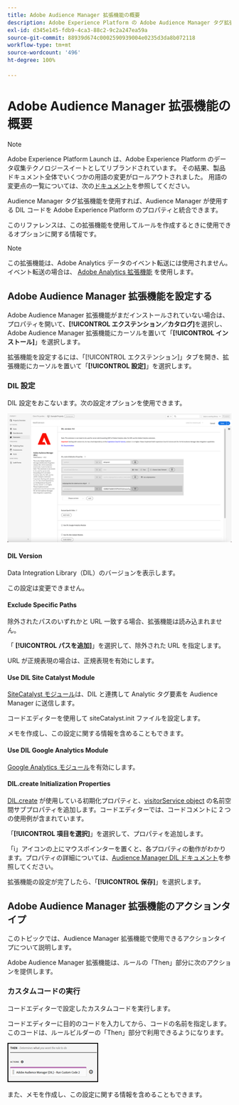 ```yaml
---
title: Adobe Audience Manager 拡張機能の概要
description: Adobe Experience Platform の Adobe Audience Manager タグ拡張機能について説明します。
exl-id: d345e145-fdb9-4ca3-88c2-9c2a247ea59a
source-git-commit: 88939d674c0002590939004e0235d3da8b072118
workflow-type: tm+mt
source-wordcount: '496'
ht-degree: 100%

---
```


# Adobe Audience Manager 拡張機能の概要

>[!NOTE]
>
>Adobe Experience Platform Launch は、Adobe Experience Platform のデータ収集テクノロジースイートとしてリブランドされています。 その結果、製品ドキュメント全体でいくつかの用語の変更がロールアウトされました。 用語の変更点の一覧については、次の[ドキュメント](../../../term-updates.md)を参照してください。

Audience Manager タグ拡張機能を使用すれば、Audience Manager が使用する DIL コードを Adobe Experience Platform のプロパティと統合できます。

このリファレンスは、この拡張機能を使用してルールを作成するときに使用できるオプションに関する情報です。

>[!NOTE]
>
>この拡張機能は、Adobe Analytics データのイベント転送には使用されません。イベント転送の場合は、 [Adobe Analytics 拡張機能](../analytics/overview.md) を使用します。

## Adobe Audience Manager 拡張機能を設定する

Adobe Audience Manager 拡張機能がまだインストールされていない場合は、プロパティを開いて、**[!UICONTROL エクステンション／カタログ]**&#x200B;を選択し、Adobe Audience Manager 拡張機能にカーソルを置いて「**[!UICONTROL インストール]**」を選択します。

拡張機能を設定するには、「[!UICONTROL エクステンション]」タブを開き、拡張機能にカーソルを置いて「**[!UICONTROL 設定]**」を選択します。

### DIL 設定

DIL 設定をおこないます。次の設定オプションを使用できます。

![](../../../images/ext-aam-config.png)

#### DIL Version

Data Integration Library（DIL）のバージョンを表示します。

この設定は変更できません。

#### Exclude Specific Paths

除外されたパスのいずれかと URL 一致する場合、拡張機能は読み込まれません。

「 **[!UICONTROL パスを追加]**」を選択して、除外された URL を指定します。

URL が正規表現の場合は、正規表現を有効にします。

#### Use DIL Site Catalyst Module

[SiteCatalyst モジュール](https://experiencecloud.adobe.com/resources/help/ja_JP/aam/r_dil_sc_init.html)は、DIL と連携して Analytic タグ要素を Audience Manager に送信します。

コードエディターを使用して siteCatalyst.init ファイルを設定します。

メモを作成し、この設定に関する情報を含めることもできます。

#### Use DIL Google Analytics Module

[Google Analytics モジュール](https://experiencecloud.adobe.com/resources/help/ja_JP/aam/dil-google-universal-analytics.html)を有効にします。

#### DIL.create Initialization Properties

[DIL.create](https://experiencecloud.adobe.com/resources/help/ja_JP/aam/r_dil_create.html) が使用している初期化プロパティと、[visitorService object](https://experiencecloud.adobe.com/resources/help/ja_JP/aam/r_dil_visitor_service.html) の名前空間サブプロパティを追加します。コードエディターでは、コードコメントに 2 つの使用例が含まれています。

「**[!UICONTROL 項目を選択]**」を選択して、プロパティを追加します。

「i」アイコンの上にマウスポインターを置くと、各プロパティの動作がわかります。プロパティの詳細については、[Audience Manager DIL ドキュメント](https://experiencecloud.adobe.com/resources/help/ja_JP/aam/r_dil_create.html)を参照してください。

拡張機能の設定が完了したら、「**[!UICONTROL 保存]**」を選択します。

## Adobe Audience Manager 拡張機能のアクションタイプ

このトピックでは、Audience Manager 拡張機能で使用できるアクションタイプについて説明します。

Adobe Audience Manager 拡張機能は、ルールの「Then」部分に次のアクションを提供します。

### カスタムコードの実行

コードエディターで設定したカスタムコードを実行します。

コードエディターに目的のコードを入力してから、コードの名前を指定します。このコードは、ルールビルダーの「Then」部分で利用できるようになります。

![](../../../images/ext-aam-then.png)

また、メモを作成し、この設定に関する情報を含めることもできます。
